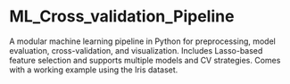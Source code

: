 # ML_Cross_validation_Pipeline
A modular machine learning pipeline in Python for preprocessing, model evaluation, cross-validation, and visualization. Includes Lasso-based feature selection and supports multiple models and CV strategies. Comes with a working example using the Iris dataset.
